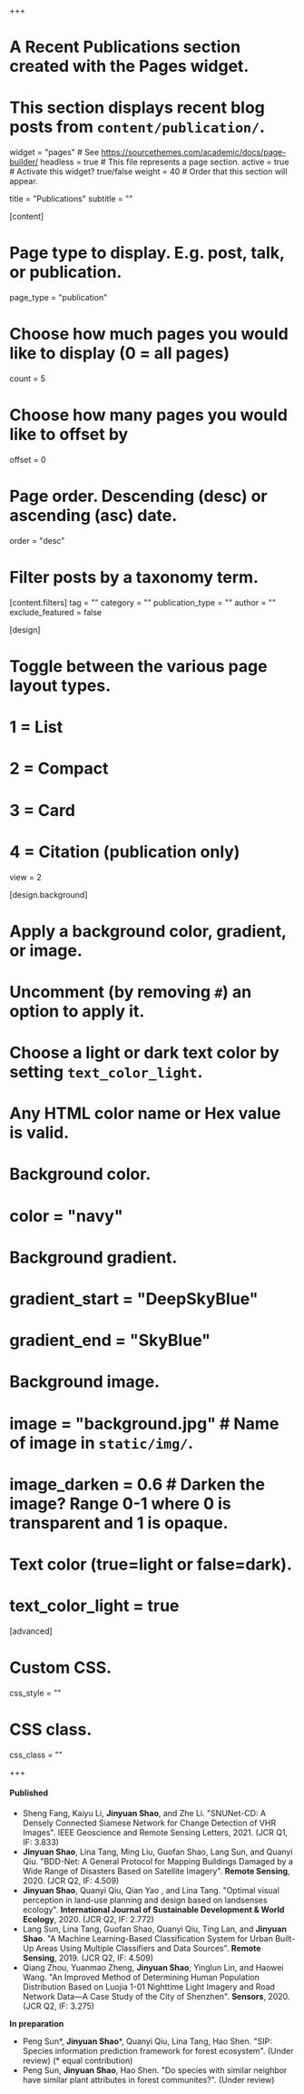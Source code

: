 +++
# A Recent Publications section created with the Pages widget.
# This section displays recent blog posts from `content/publication/`.

widget = "pages"  # See https://sourcethemes.com/academic/docs/page-builder/
headless = true  # This file represents a page section.
active = true  # Activate this widget? true/false
weight = 40  # Order that this section will appear.

title = "Publications"
subtitle = ""

[content]

  # Page type to display. E.g. post, talk, or publication.
  page_type = "publication"

  # Choose how much pages you would like to display (0 = all pages)
  count = 5

  # Choose how many pages you would like to offset by
  offset = 0

  # Page order. Descending (desc) or ascending (asc) date.
  order = "desc"

  # Filter posts by a taxonomy term.
  [content.filters]
    tag = ""
    category = ""
    publication_type = ""
    author = ""
    exclude_featured = false

[design]
  # Toggle between the various page layout types.
  #   1 = List
  #   2 = Compact
  #   3 = Card
  #   4 = Citation (publication only)



  view = 2

[design.background]
  # Apply a background color, gradient, or image.
  #   Uncomment (by removing `#`) an option to apply it.
  #   Choose a light or dark text color by setting `text_color_light`.
  #   Any HTML color name or Hex value is valid.

  # Background color.
  # color = "navy"

  # Background gradient.
  # gradient_start = "DeepSkyBlue"
  # gradient_end = "SkyBlue"

  # Background image.
  # image = "background.jpg"  # Name of image in `static/img/`.
  # image_darken = 0.6  # Darken the image? Range 0-1 where 0 is transparent and 1 is opaque.

  # Text color (true=light or false=dark).
  # text_color_light = true  

[advanced]
 # Custom CSS. 
 css_style = ""

 # CSS class.
 css_class = ""

+++

#### **Published**

* Sheng Fang, Kaiyu Li, **Jinyuan Shao**, and Zhe Li. "SNUNet-CD: A Densely Connected Siamese Network for Change Detection of VHR Images". IEEE Geoscience and Remote Sensing Letters, 2021. (JCR Q1, IF: 3.833)
* **Jinyuan Shao**, Lina Tang, Ming Liu, Guofan Shao, Lang Sun, and Quanyi Qiu. "BDD-Net: A General Protocol for Mapping Buildings Damaged by a Wide Range of Disasters Based on Satellite Imagery". **Remote Sensing**, 2020. (JCR Q2, IF: 4.509)
* **Jinyuan Shao**, Quanyi Qiu, Qian Yao , and Lina Tang. "Optimal visual perception in land-use planning and design based on landsenses ecology". **International Journal of Sustainable Development \& World Ecology**, 2020. (JCR Q2, IF: 2.772)
* Lang Sun, Lina Tang, Guofan Shao, Quanyi Qiu, Ting Lan, and **Jinyuan Shao**. "A Machine Learning-Based Classification System for Urban Built-Up Areas Using Multiple Classifiers and Data Sources". **Remote Sensing**, 2019. (JCR Q2, IF: 4.509)
* Qiang Zhou, Yuanmao Zheng, **Jinyuan Shao**, Yinglun Lin, and Haowei Wang. "An Improved Method of Determining Human Population Distribution Based on Luojia 1-01 Nighttime Light Imagery and Road Network Data—A Case Study of the City of Shenzhen". **Sensors**, 2020. (JCR Q2, IF: 3.275)

**In preparation**

* Peng Sun\*, **Jinyuan Shao**\*, Quanyi Qiu, Lina Tang, Hao Shen. "SIP: Species information prediction framework for forest ecosystem". (Under review) (\* equal contribution)
* Peng Sun, **Jinyuan Shao**, Hao Shen. "Do species with similar neighbor have similar plant attributes in forest communites?". (Under review)

